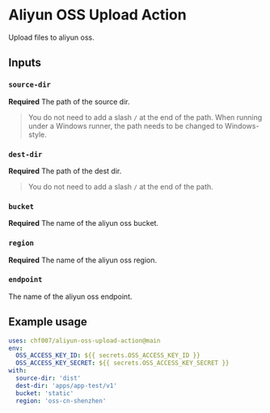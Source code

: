 # Aliyun OSS Upload Action

Upload files to aliyun oss.

## Inputs

### `source-dir`

**Required** The path of the source dir.

> You do not need to add a slash `/` at the end of the path.
> When running under a Windows runner, the path needs to be changed to Windows-style.

### `dest-dir`

**Required** The path of the dest dir.

> You do not need to add a slash `/` at the end of the path.

### `bucket`

**Required** The name of the aliyun oss bucket.

### `region`

**Required** The name of the aliyun oss region.

### `endpoint`

The name of the aliyun oss endpoint.

## Example usage

```yaml
uses: chf007/aliyun-oss-upload-action@main
env:
  OSS_ACCESS_KEY_ID: ${{ secrets.OSS_ACCESS_KEY_ID }}
  OSS_ACCESS_KEY_SECRET: ${{ secrets.OSS_ACCESS_KEY_SECRET }}
with:
  source-dir: 'dist'
  dest-dir: 'apps/app-test/v1'
  bucket: 'static'
  region: 'oss-cn-shenzhen'
```
